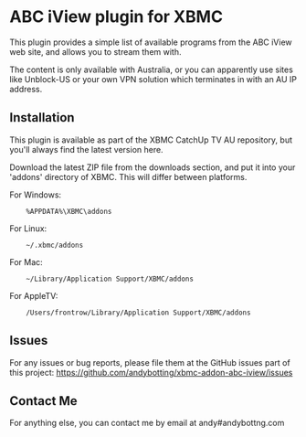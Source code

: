 ABC iView plugin for XBMC
================================

This plugin provides a simple list of available programs from the ABC iView 
web site, and allows you to stream them with.

The content is only available with Australia, or you can apparently use sites
like Unblock-US or your own VPN solution which terminates in with an AU IP 
address.

Installation
------------
This plugin is available as part of the XBMC CatchUp TV AU repository, but
you'll always find the latest version here.

Download the latest ZIP file from the downloads section, and put it into your
'addons' directory of XBMC. This will differ between platforms.

For Windows:
```
	%APPDATA%\XBMC\addons
```

For Linux:
```
	~/.xbmc/addons
```

For Mac:
```
	~/Library/Application Support/XBMC/addons
```

For AppleTV:
```
	/Users/frontrow/Library/Application Support/XBMC/addons
```

Issues
------
For any issues or bug reports, please file them at the GitHub issues part of this project:
https://github.com/andybotting/xbmc-addon-abc-iview/issues

Contact Me
----------
For anything else, you can contact me by email at andy#andybottng.com
